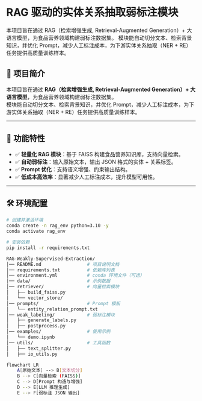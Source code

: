 # RAG 驱动的实体关系抽取弱标注模块
本项目旨在通过 RAG（检索增强生成, Retrieval-Augmented Generation）+ 大语言模型，为食品营养领域构建弱标注数据集。 模块能自动切分文本、检索背景知识，并优化 Prompt，减少人工标注成本，为下游实体关系抽取（NER + RE）任务提供高质量训练样本。


## 📌 项目简介
本项目旨在通过 **RAG（检索增强生成, Retrieval-Augmented Generation）+ 大语言模型**，为食品营养领域构建弱标注数据集。  
模块能自动切分文本、检索背景知识，并优化 Prompt，减少人工标注成本，为下游实体关系抽取（NER + RE）任务提供高质量训练样本。  

---

## 🚀 功能特性
- ✅ **轻量化 RAG 模块**：基于 FAISS 构建食品营养知识库，支持向量检索。  
- ✅ **自动弱标注**：输入原始文本，输出 JSON 格式的实体 + 关系标签。  
- ✅ **Prompt 优化**：支持语义增强、约束输出结构。  
- ✅ **低成本高效率**：显著减少人工标注成本，提升模型可用性。  

---

## 🛠 环境配置
```bash
# 创建并激活环境
conda create -n rag_env python=3.10 -y
conda activate rag_env

# 安装依赖
pip install -r requirements.txt

RAG-Weakly-Supervised-Extraction/
│── README.md                 # 项目说明文档
│── requirements.txt          # 依赖库列表
│── environment.yml           # conda 环境文件（可选）
│── data/                     # 示例数据
│── retriever/                # 向量检索模块
│   ├── build_faiss.py
│   └── vector_store/
│── prompts/                  # Prompt 模板
│   └── entity_relation_prompt.txt
│── weak_labeling/            # 弱标注模块
│   ├── generate_labels.py
│   ├── postprocess.py
│── examples/                 # 使用示例
│   └── demo.ipynb
│── utils/                    # 工具函数
│   ├── text_splitter.py
│   ├── io_utils.py

flowchart LR
    A[原始文本] --> B[文本切分]
    B --> C[向量检索 (FAISS)]
    C --> D[Prompt 构造与增强]
    D --> E[LLM 推理生成]
    E --> F[弱标注 JSON 输出]

